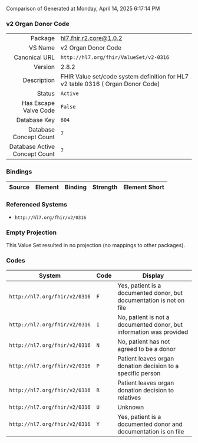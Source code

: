 Comparison of 
Generated at Monday, April 14, 2025 6:17:14 PM

### v2 Organ Donor Code

|      |     |
| ---: | --- |
| Package | hl7.fhir.r2.core@1.0.2 |
| VS Name | v2 Organ Donor Code |
| Canonical URL | `http://hl7.org/fhir/ValueSet/v2-0316` |
| Version | 2.8.2 |
| Description | FHIR Value set/code system definition for HL7 v2 table 0316 ( Organ Donor Code) |
| Status | `Active` |
| Has Escape Valve Code | `False` |
| Database Key | `604` |
| Database Concept Count | `7` |
| Database Active Concept Count | `7` |
### Bindings

| Source | Element | Binding | Strength | Element Short |
| ------ | ------- | ------- | -------- | ------------- |

### Referenced Systems

* `http://hl7.org/fhir/v2/0316`
### Empty Projection

This Value Set resulted in no projection (no mappings to other packages).

### Codes

| System | Code | Display |
| ------ | ---- | ------- |
| `http://hl7.org/fhir/v2/0316` | `F` | Yes, patient is a documented donor, but documentation is not on file |
| `http://hl7.org/fhir/v2/0316` | `I` | No, patient is not a documented donor, but information was provided |
| `http://hl7.org/fhir/v2/0316` | `N` | No, patient has not agreed to be a donor |
| `http://hl7.org/fhir/v2/0316` | `P` | Patient leaves organ donation decision to a specific person |
| `http://hl7.org/fhir/v2/0316` | `R` | Patient leaves organ donation decision to relatives |
| `http://hl7.org/fhir/v2/0316` | `U` | Unknown |
| `http://hl7.org/fhir/v2/0316` | `Y` | Yes, patient is a documented donor and documentation is on file |
